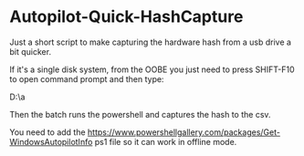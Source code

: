# Autopilot-Quick-HashCapture
 
Just a short script to make capturing the hardware hash from a usb drive a bit quicker.


If it's a single disk system, from the OOBE you just need to press SHIFT-F10 to open command prompt and then type:


D:\a

Then the batch runs the powershell and captures the hash to the csv.


You need to add the https://www.powershellgallery.com/packages/Get-WindowsAutopilotInfo  ps1 file so it can work in offline mode.



